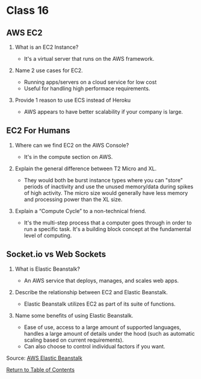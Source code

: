 # Class 16

## AWS EC2

1. What is an EC2 Instance?

    * It's a virtual server that runs on the AWS framework.

2. Name 2 use cases for EC2.

    * Running apps/servers on a cloud service for low cost
    * Useful for handling high performace requirements.

3. Provide 1 reason to use ECS instead of Heroku

    * AWS appears to have better scalability if your company is large.

## EC2 For Humans

1. Where can we find EC2 on the AWS Console?

    * It's in the compute section on AWS.

2. Explain the general difference between T2 Micro and XL.

    * They would both be burst instance types where you can "store" periods of inactivity and use the unused memory/data during spikes of high activity.  The micro size would generally have less memory and processing power than the XL size.

3. Explain a “Compute Cycle” to a non-technical friend.

    * It's the multi-step process that a computer goes through in order to run a specific task.  It's a building block concept at the fundamental level of computing.

## Socket.io vs Web Sockets

1. What is Elastic Beanstalk?

    * An AWS service that deploys, manages, and scales web apps.

2. Describe the relationship between EC2 and Elastic Beanstalk.

    * Elastic Beanstalk utilizes EC2 as part of its suite of functions.

3. Name some benefits of using Elastic Beanstalk.

    * Ease of use, access to a large amount of supported languages, handles a large amount of details under the hood (such as automatic scaling based on current requirements).
    * Can also choose to control individual factors if you want.

Source: [AWS Elastic Beanstalk](https://www.youtube.com/watch?v=SrwxAScdyT0)

[Return to Table of Contents](https://haydencleaver.github.io/reading-notes/)